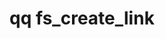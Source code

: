 ---
category: fs
command: fs_create_link
keywords: qq, qq_cli, fs_create_link
optional_options:
- alternate: []
  help: Parent directory path
  name: --path
  required: false
- alternate: []
  help: Parent directory ID
  name: --id
  required: false
- alternate: []
  help: Link target
  name: --target
  required: true
- alternate: []
  help: New link name
  name: --name
  required: true
permalink: /qq-cli-command-guide/fs/fs_create_link.html
positional_options: []
sidebar: qq_cli_command_reference_sidebar
summary: This section explains how to use the <code>qq fs_create_link</code> command.
synopsis: Create a new link
title: qq fs_create_link
usage: qq fs_create_link [-h] (--path PATH | --id ID) --target TARGET --name NAME

---
